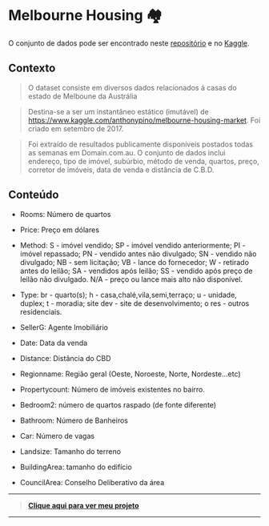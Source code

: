 # Melbourne Housing 🏘️
O conjunto de dados pode ser encontrado neste [repositório](https://github.com/FabricioMacena/Data_Science/blob/main/Melbourne%20Housing/melb_data.csv) e no [Kaggle](https://www.kaggle.com/datasets/dansbecker/melbourne-housing-snapshot).

## Contexto
> O dataset consiste em diversos dados relacionados á casas do estado de Melboune da Austrália

> Destina-se a ser um instantâneo estático (imutável) de https://www.kaggle.com/anthonypino/melbourne-housing-market. Foi criado em setembro de 2017.

> Foi extraído de resultados publicamente disponíveis postados todas as semanas em Domain.com.au. O conjunto de dados inclui endereço, tipo de imóvel, subúrbio, método de venda, quartos, preço, corretor de imóveis, data de venda e distância de C.B.D.

## Conteúdo

- Rooms: Número de quartos

- Price: Preço em dólares

- Method: S - imóvel vendido; SP - imóvel vendido anteriormente; PI - imóvel repassado; PN - vendido antes não divulgado; SN - vendido não divulgado; NB - sem licitação; VB - lance do fornecedor; W - retirado antes do leilão; SA - vendidos após leilão; SS - vendido após preço de leilão não divulgado. N/A - preço ou lance mais alto não disponível.

- Type: br - quarto(s); h - casa,chalé,vila,semi,terraço; u - unidade, duplex; t - moradia; site dev - site de desenvolvimento; o res - outros residenciais.

- SellerG: Agente Imobiliário

- Date: Data da venda

- Distance: Distância do CBD

- Regionname: Região geral (Oeste, Noroeste, Norte, Nordeste…etc)

- Propertycount: Número de imóveis existentes no bairro.

- Bedroom2: número de quartos raspado (de fonte diferente)

- Bathroom: Número de Banheiros

- Car: Número de vagas

- Landsize: Tamanho do terreno

- BuildingArea: tamanho do edifício

- CouncilArea: Conselho Deliberativo da área
___

> **[Clique aqui para ver meu projeto](https://github.com/FabricioMacena/Data_Science/blob/main/Melbourne%20Housing/(PT)/melbourne_housing(EN).ipynb)**

___

